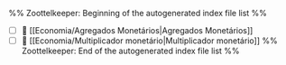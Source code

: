 %% Zoottelkeeper: Beginning of the autogenerated index file list  %%
- [ ] 📄 [[Economia/Agregados Monetários|Agregados Monetários]]
- [ ] 📄 [[Economia/Multiplicador monetário|Multiplicador monetário]]
%% Zoottelkeeper: End of the autogenerated index file list  %%
